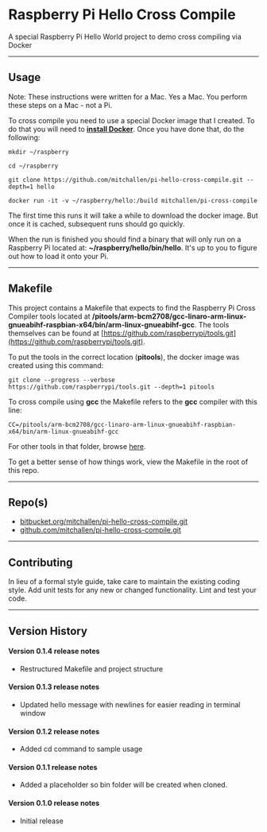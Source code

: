 # Raspberry Pi Hello Cross Compile

A special Raspberry Pi Hello World project to demo cross compiling via Docker

* * *

## Usage

Note: These instructions were written for a Mac. Yes a Mac. You perform these steps on a Mac - not a Pi.

To cross compile you need to use a special Docker image that I created. To do that you will need to __[install Docker](https://docs.docker.com/engine/installation/)__.  Once you have done that, do the following:

	mkdir ~/raspberry

	cd ~/raspberry
	
	git clone https://github.com/mitchallen/pi-hello-cross-compile.git --depth=1 hello
	
    docker run -it -v ~/raspberry/hello:/build mitchallen/pi-cross-compile

The first time this runs it will take a while to download the docker image. But once it is cached, subsequent runs should go quickly.

When the run is finished you should find a binary that will only run on a Raspberry Pi located at: __~/raspberry/hello/bin/hello__. It's up to you to figure out how to load it onto your Pi.

* * *

## Makefile

This project contains a Makefile that expects to find the Raspberry Pi Cross Compiler tools located at __/pitools/arm-bcm2708/gcc-linaro-arm-linux-gnueabihf-raspbian-x64/bin/arm-linux-gnueabihf-gcc__. The tools themselves can be found at [https://github.com/raspberrypi/tools.git](https://github.com/raspberrypi/tools.git).

To put the tools in the correct location (__pitools__), the docker image was created using this command:

    git clone --progress --verbose https://github.com/raspberrypi/tools.git --depth=1 pitools

To cross compile using __gcc__ the Makefile refers to the __gcc__ compiler with this line:

    CC=/pitools/arm-bcm2708/gcc-linaro-arm-linux-gnueabihf-raspbian-x64/bin/arm-linux-gnueabihf-gcc

For other tools in that folder, browse [here](https://github.com/raspberrypi/tools/tree/master/arm-bcm2708/gcc-linaro-arm-linux-gnueabihf-raspbian-x64/bin).

To get a better sense of how things work, view the Makefile in the root of this repo.

* * *
 
## Repo(s)

* [bitbucket.org/mitchallen/pi-hello-cross-compile.git](https://bitbucket.org/mitchallen/pi-hello-cross-compile.git)
* [github.com/mitchallen/pi-hello-cross-compile.git](https://github.com/mitchallen/pi-hello-cross-compile.git)

* * *

## Contributing

In lieu of a formal style guide, take care to maintain the existing coding style.
Add unit tests for any new or changed functionality. Lint and test your code.

* * *

## Version History

#### Version 0.1.4 release notes

* Restructured Makefile and project structure

#### Version 0.1.3 release notes

* Updated hello message with newlines for easier reading in terminal window

#### Version 0.1.2 release notes

* Added cd command to sample usage

#### Version 0.1.1 release notes

* Added a placeholder so bin folder will be created when cloned.

#### Version 0.1.0 release notes

* Initial release

